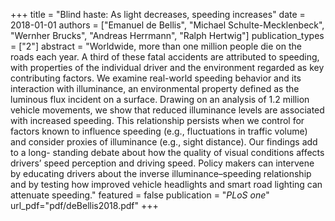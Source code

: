 +++
title = "Blind haste: As light decreases, speeding increases"
date = 2018-01-01
authors = ["Emanuel de Bellis", "Michael Schulte-Mecklenbeck", "Wernher Brucks", "Andreas Herrmann", "Ralph Hertwig"]
publication_types = ["2"]
abstract = "Worldwide, more than one million people die on the roads each year. A third of these fatal accidents are attributed to speeding, with properties of the individual driver and the environment regarded as key contributing factors. We examine real-world speeding behavior and its interaction with illuminance, an environmental property defined as the luminous flux incident on a surface. Drawing on an analysis of 1.2 million vehicle movements, we show that reduced illuminance levels are associated with increased speeding. This relationship persists when we control for factors known to influence speeding (e.g., fluctuations in traffic volume) and consider proxies of illuminance (e.g., sight distance). Our findings add to a long- standing debate about how the quality of visual conditions affects drivers’ speed perception and driving speed. Policy makers can intervene by educating drivers about the inverse illuminance–speeding relationship and by testing how improved vehicle headlights and smart road lighting can attenuate speeding."
featured = false
publication = "*PLoS one*"
url_pdf="pdf/deBellis2018.pdf"
+++

